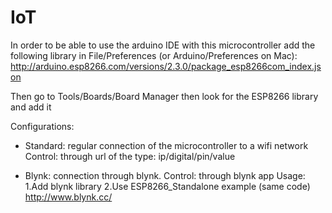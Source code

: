 # IoT

In order to be able to use the arduino IDE with this microcontroller add the following library in File/Preferences (or Arduino/Preferences on Mac):
http://arduino.esp8266.com/versions/2.3.0/package_esp8266com_index.json

Then go to Tools/Boards/Board Manager then look for the ESP8266 library and add it

Configurations:

- Standard: regular connection of the microcontroller to a wifi network
    Control: through url of the type: ip/digital/pin/value
  
- Blynk: connection through blynk.
    Control: through blynk app
    Usage:
        1.Add blynk library
        2.Use ESP8266_Standalone example (same code)
    http://www.blynk.cc/
